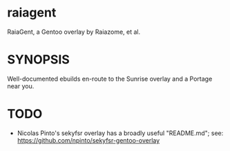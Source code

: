raiagent
===========

RaiaGent, a Gentoo overlay by Raiazome, et al.

# SYNOPSIS

Well-documented ebuilds en-route to the Sunrise overlay and a Portage near you.

# TODO

* Nicolas Pinto's sekyfsr overlay has a broadly useful "README.md"; see:
  https://github.com/npinto/sekyfsr-gentoo-overlay
